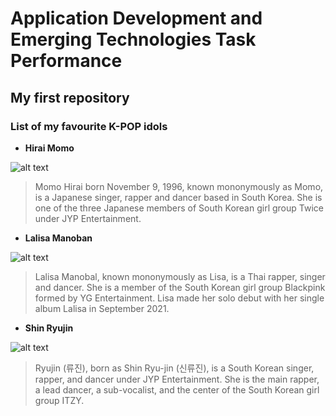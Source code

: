 # Application Development and Emerging Technologies Task Performance 
## My first repository
### List of my favourite K-POP idols

- **Hirai Momo**

![alt text](https://i.pinimg.com/originals/90/f6/ce/90f6ce9c6e25ae63405f5ed472458d67.jpg)

> Momo Hirai born November 9, 1996, known mononymously as Momo, is a Japanese singer, rapper and dancer based in South Korea. She is one of the three Japanese members of South Korean girl group Twice under JYP Entertainment.


- **Lalisa Manoban**

![alt text](http://t1.gstatic.com/licensed-image?q=tbn:ANd9GcTbkYEHnLde_W6Nd5CXtYeBXF72teO44D_6tUAnQFJgcL7yz5kzhkAToYZxeyOPNItnIMZJV_5flrzCY_8)

> Lalisa Manobal, known mononymously as Lisa, is a Thai rapper, singer and dancer. She is a member of the South Korean girl group Blackpink formed by YG Entertainment. Lisa made her solo debut with her single album Lalisa in September 2021.

- **Shin Ryujin**

![alt text](https://pm1.narvii.com/7531/b1c1749b42f91f7e2d2de4e02d124f67476f9b31r1-1080-1080v2_hq.jpg)

> Ryujin (류진), born as Shin Ryu-jin (신류진), is a South Korean singer, rapper, and dancer under JYP Entertainment. She is the main rapper, a lead dancer, a sub-vocalist, and the center of the South Korean girl group ITZY.
